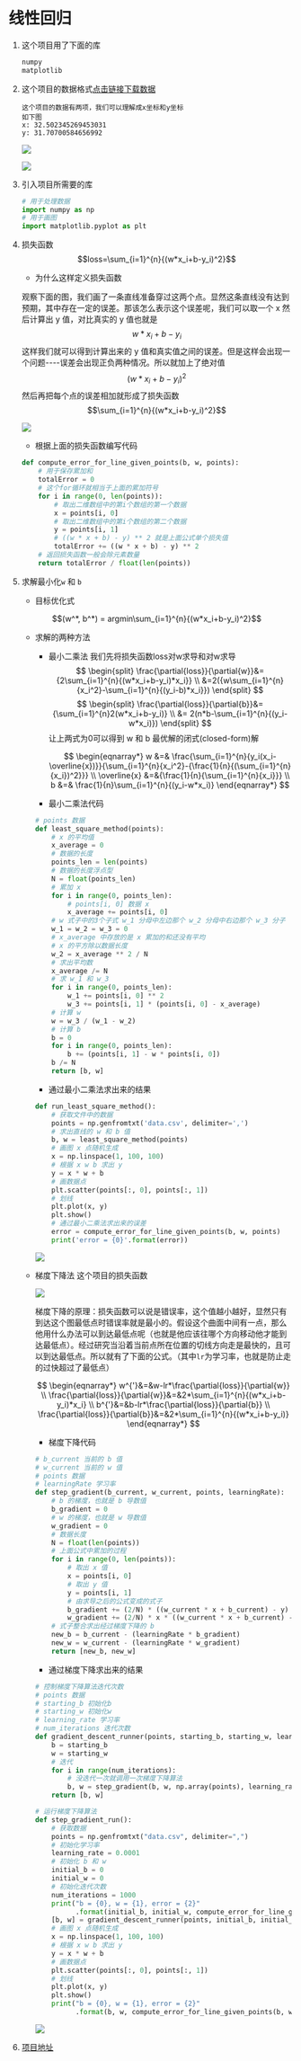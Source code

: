 # 线性回归

1. 这个项目用了下面的库

    ```python
    numpy
    matplotlib
    ```

2. 这个项目的数据格式[点击链接下载数据](https://raw.githubusercontent.com/ncdhz/deep-learning-study-code/master/linear-regression/data.csv)

    ```
    这个项目的数据有两项，我们可以理解成x坐标和y坐标 
    如下图
    x: 32.502345269453031
    y: 31.70700584656992
    ```

    ![](media/16022106879503/16022114075502.png)

    ![](media/16022106879503/16022110880086.jpg)

3. 引入项目所需要的库

    ```python
    # 用于处理数据
    import numpy as np
    # 用于画图
    import matplotlib.pyplot as plt
    ```

4. 损失函数
    $$loss=\sum_{i=1}^{n}{(w*x_i+b-y_i)^2}$$

    + 为什么这样定义损失函数

    观察下面的图，我们画了一条直线准备穿过这两个点。显然这条直线没有达到预期，其中存在一定的误差。那该怎么表示这个误差呢，我们可以取一个  x 然后计算出 y 值，对比真实的 y 值也就是 $$w*x_i+b-y_i$$ 这样我们就可以得到计算出来的 y 值和真实值之间的误差。但是这样会出现一个问题----误差会出现正负两种情况。所以就加上了绝对值 $$(w*x_i+b-y_i)^2$$ 然后再把每个点的误差相加就形成了损失函数 $$\sum_{i=1}^{n}{(w*x_i+b-y_i)^2}$$

    ![](media/16022106879503/16022204166202.png)

    + 根据上面的损失函数编写代码

    ```python
    def compute_error_for_line_given_points(b, w, points):
        # 用于保存累加和
        totalError = 0
        # 这个for循环就相当于上面的累加符号
        for i in range(0, len(points)):
            # 取出二维数组中的第i个数组的第一个数据
            x = points[i, 0]
            # 取出二维数组中的第i个数组的第二个数据
            y = points[i, 1]
            # ((w * x + b) - y) ** 2 就是上面公式单个损失值
            totalError += ((w * x + b) - y) ** 2
        # 返回损失函数一般会除元素数量
        return totalError / float(len(points))
    ```

5. 求解最小化`w` 和 `b`
    + 目标优化式

    $$(w^*, b^*) = argmin\sum_{i=1}^{n}{(w*x_i+b-y_i)^2}$$

    + 求解的两种方法
        + 最小二乘法
        我们先将损失函数loss对w求导和对w求导
            $$
            \begin{split}
            \frac{\partial{loss}}{\partial{w}}&={2\sum_{i=1}^{n}{(w*x_i+b-y_i)*x_i}} \\
            &=2({w\sum_{i=1}^{n}{x_i^2}-\sum_{i=1}^{n}{(y_i-b)*x_i}})
            \end{split}
            $$
            $$
            \begin{split}
            \frac{\partial{loss}}{\partial{b}}&={\sum_{i=1}^{n}2(w*x_i+b-y_i)} \\
            &= 2(n*b-\sum_{i=1}^{n}{(y_i-w*x_i)})
            \end{split}
            $$
            让上两式为0可以得到 w 和 b 最优解的闭式(closed-form)解

            $$
            \begin{eqnarray*}
            w &=& \frac{\sum_{i=1}^{n}{y_i(x_i-\overline{x})}}{\sum_{i=1}^{n}{x_i^2}-{\frac{1}{n}{(\sum_{i=1}^{n}{x_i})^2}}} \\
            \overline{x} &=&{\frac{1}{n}{\sum_{i=1}^{n}{x_i}}} \\
            b &=& \frac{1}{n}\sum_{i=1}^{n}{(y_i-w*x_i)}
            \end{eqnarray*}
            $$

        + 最小二乘法代码

        ```python
        # points 数据
        def least_square_method(points):
            # x 的平均值
            x_average = 0
            # 数据的长度
            points_len = len(points)
            # 数据的长度浮点型
            N = float(points_len)
            # 累加 x 
            for i in range(0, points_len):
                # points[i, 0] 数据 x
                x_average += points[i, 0]
            # w 式子中的3个子式 w_1 分母中左边那个 w_2 分母中右边那个 w_3 分子
            w_1 = w_2 = w_3 = 0
            # x_average 中存放的是 x 累加的和还没有平均
            # x 的平方除以数据长度
            w_2 = x_average ** 2 / N
            # 求出平均数
            x_average /= N
            # 求 w_1 和 w_3
            for i in range(0, points_len):
                w_1 += points[i, 0] ** 2
                w_3 += points[i, 1] * (points[i, 0] - x_average)
            # 计算 w
            w = w_3 / (w_1 - w_2)
            # 计算 b
            b = 0
            for i in range(0, points_len):
                b += (points[i, 1] - w * points[i, 0])
            b /= N
            return [b, w]
        ```

        + 通过最小二乘法求出来的结果

        ```python
        def run_least_square_method():
            # 获取文件中的数据
            points = np.genfromtxt('data.csv', delimiter=',')
            # 求出直线的 w 和 b 值
            b, w = least_square_method(points)
            # 画图 x 点随机生成
            x = np.linspace(1, 100, 100)
            # 根据 x w b 求出 y
            y = x * w + b
            # 画数据点
            plt.scatter(points[:, 0], points[:, 1])
            # 划线
            plt.plot(x, y)
            plt.show()
            # 通过最小二乘法求出来的误差
            error = compute_error_for_line_given_points(b, w, points)
            print('error = {0}'.format(error))
        ```

        ![](media/16022106879503/16022587953466.png)

    + 梯度下降法
        这个项目的损失函数

        ![](media/16022106879503/16022552932524.png)
        
        梯度下降的原理：损失函数可以说是错误率，这个值越小越好，显然只有到达这个图最低点时错误率就是最小的。假设这个曲面中间有一点，那么他用什么办法可以到达最低点呢（也就是他应该往哪个方向移动他才能到达最低点）。经过研究当沿着当前点所在位置的切线方向走是最快的，且可以到达最低点。所以就有了下面的公式。（其中`lr`为学习率，也就是防止走的过快超过了最低点）

        $$
        \begin{eqnarray*}
        w^{'}&=&w-lr*\frac{\partial{loss}}{\partial{w}} \\
        \frac{\partial{loss}}{\partial{w}}&=&2*\sum_{i=1}^{n}{(w*x_i+b-y_i)*x_i} \\
        b^{'}&=&b-lr*\frac{\partial{loss}}{\partial{b}} \\
        \frac{\partial{loss}}{\partial{b}}&=&2*\sum_{i=1}^{n}{(w*x_i+b-y_i)}
        \end{eqnarray*}
        $$

        + 梯度下降代码

        ```python
        # b_current 当前的 b 值
        # w_current 当前的 w 值
        # points 数据 
        # learningRate 学习率
        def step_gradient(b_current, w_current, points, learningRate):
            # b 的梯度，也就是 b 导数值
            b_gradient = 0
            # w 的梯度，也就是 w 导数值
            w_gradient = 0
            # 数据长度
            N = float(len(points))
            # 上面公式中累加的过程
            for i in range(0, len(points)):
                # 取出 x 值
                x = points[i, 0]
                # 取出 y 值
                y = points[i, 1]
                # 由求导之后的公式变成的式子
                b_gradient += (2/N) * ((w_current * x + b_current) - y)
                w_gradient += (2/N) * x * ((w_current * x + b_current) - y)
            # 式子整合求出经过梯度下降的 b
            new_b = b_current - (learningRate * b_gradient)
            new_w = w_current - (learningRate * w_gradient)
            return [new_b, new_w]
        ```

        + 通过梯度下降求出来的结果

        ```python
        # 控制梯度下降算法迭代次数
        # points 数据
        # starting_b 初始化b
        # starting_w 初始化w
        # learning_rate 学习率
        # num_iterations 迭代次数
        def gradient_descent_runner(points, starting_b, starting_w, learning_rate, num_iterations):
            b = starting_b
            w = starting_w
            # 迭代
            for i in range(num_iterations):
                # 没迭代一次就调用一次梯度下降算法
                b, w = step_gradient(b, w, np.array(points), learning_rate)
            return [b, w]
        ```

        ```python
        # 运行梯度下降算法
        def step_gradient_run():
            # 获取数据
            points = np.genfromtxt("data.csv", delimiter=",")
            # 初始化学习率
            learning_rate = 0.0001
            # 初始化 b 和 w
            initial_b = 0
            initial_w = 0
            # 初始化迭代次数
            num_iterations = 1000
            print("b = {0}, w = {1}, error = {2}"
                  .format(initial_b, initial_w, compute_error_for_line_given_points(initial_b, initial_w, points)))
            [b, w] = gradient_descent_runner(points, initial_b, initial_w, learning_rate, num_iterations)
            # 画图 x 点随机生成
            x = np.linspace(1, 100, 100)
            # 根据 x w b 求出 y
            y = x * w + b
            # 画数据点
            plt.scatter(points[:, 0], points[:, 1])
            # 划线
            plt.plot(x, y)
            plt.show()
            print("b = {0}, w = {1}, error = {2}"
                  .format(b, w, compute_error_for_line_given_points(b, w, points)))
        ```

        ![](media/16022106879503/16022595564125.png)

6. [项目地址](https://github.com/ncdhz/deep-learning-study-code/tree/master/linear-regression)
